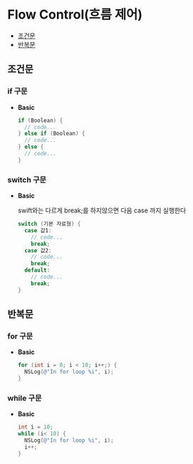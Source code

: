 # Flow Control(흐름 제어)

- [조건문](https://github.com/JoongChangYang/TIL/blob/master/Objective-C/FlowControl.md#%EC%A1%B0%EA%B1%B4%EB%AC%B8)
- [반복문](https://github.com/JoongChangYang/TIL/blob/master/Objective-C/FlowControl.md#%EB%B0%98%EB%B3%B5%EB%AC%B8)

## 조건문

### if 구문

- **Basic**

  ```objective-c
  if (Boolean) {
    // code...
  } else if (Boolean) {
    // code...
  } else {
    // code...
  }
  ```

### switch 구문

- **Basic**

  swift와는 다르게 break;를 하지않으면 다음 case 까지 실행한다

  ```objective-c
  switch (기본 자료형) {
    case 값1:
      // code...
      break;
    case 값2:
      // code...
      break;
    default:
      // code...
      break;
  }
  ```



## 반복문

### for 구문

- **Basic**

  ``` objective-c
  for (int i = 0; i < 10; i++;) {
    NSLog(@"In for loop %i", i);
  }
  ```

### while 구문

- **Basic**

  ``` objective-c
  int i = 10;
  while (i< 10) {
    NSLog(@"In for loop %i", i);
    i++;
  }
  ```

  


